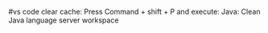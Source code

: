 #vs code clear cache:
Press Command + shift + P and execute:
Java: Clean Java language server workspace